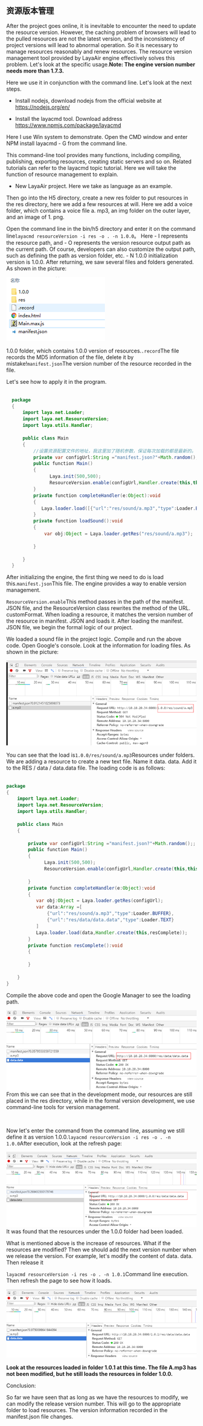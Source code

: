 ## 资源版本管理

After the project goes online, it is inevitable to encounter the need to update the resource version. However, the caching problem of browsers will lead to the pulled resources are not the latest version, and the inconsistency of project versions will lead to abnormal operation. So it is necessary to manage resources reasonably and renew resources. The resource version management tool provided by LayaAir engine effectively solves this problem. Let's look at the specific usage.**Note: The engine version number needs more than 1.7.3.**

Here we use it in conjunction with the command line. Let's look at the next steps.

- Install nodejs, download nodejs from the official website at https://nodejs.org/en/

- Install the layacmd tool. Download address https://www.npmjs.com/package/layacmd

Here I use Win system to demonstrate. Open the CMD window and enter NPM install layacmd - G from the command line.

This command-line tool provides many functions, including compiling, publishing, exporting resources, creating static servers and so on. Related tutorials can refer to the layacmd topic tutorial. Here we will take the function of resource management to explain.

- New LayaAir project. Here we take as language as an example.

Then go into the H5 directory, create a new res folder to put resources in the res directory, here we add a few resources at will. Here we add a voice folder, which contains a voice file a. mp3, an img folder on the outer layer, and an image of 1. png.

Open the command line in the bin/h5 directory and enter it on the command line`layacmd resourceVersion -i res -o . -n 1.0.0`。 Here - I represents the resource path, and - O represents the version resource output path as the current path. Of course, developers can also customize the output path, such as defining the path as version folder, etc. - N 1.0.0 initialization version is 1.0.0. After returning, we saw several files and folders generated. As shown in the picture:



  ![1](img/1.png)

1.0.0 folder, which contains 1.0.0 version of resources.`.record`The file records the MD5 information of the file, delete it by mistake!`manifest.json`The version number of the resource recorded in the file.

Let's see how to apply it in the program.



  
```java

  package
  {
      import laya.net.Loader;
      import laya.net.ResourceVersion;
      import laya.utils.Handler;
      
      public class Main
      {
          //设置资源配置文件的地址，我这里加了随机参数，保证每次加载的都是最新的。
          private var configUrl:String ="manifest.json?"+Math.random();
          public function Main()
          {
                Laya.init(500,500);
                ResourceVersion.enable(configUrl,Handler.create(this,this.completeHandler));
          }
          private function completeHandler(e:Object):void
          {
             Laya.loader.load([{"url":"res/sound/a.mp3","type":Loader.BUFFER}],Handler.create(this,loadSound));
          }
          private function loadSound():void
          {
              var obj:Object = Laya.loader.getRes("res/sound/a.mp3");
              
          }
          
      }
  }
  ```


After initializing the engine, the first thing we need to do is load this.`manifest.json`This file. The engine provides a way to enable version management.

`ResourceVersion.enable`This method passes in the path of the manifest. JSON file, and the ResourceVersion class rewrites the method of the URL. customFormat. When loading a resource, it matches the version number of the resource in manifest. JSON and loads it. After loading the manifest. JSON file, we begin the formal logic of our project.

We loaded a sound file in the project logic. Compile and run the above code. Open Google's console. Look at the information for loading files. As shown in the picture:

![2](img/2.png)

You can see that the load is`1.0.0/res/sound/a.mp3`Resources under folders. We are adding a resource to create a new text file. Name it data. data. Add it to the RES / data / data.data file. The loading code is as follows:


```java

package
{
    import laya.net.Loader;
    import laya.net.ResourceVersion;
    import laya.utils.Handler;
    
    public class Main
    {
        
        private var configUrl:String ="manifest.json?"+Math.random();;
        public function Main()
        {
              Laya.init(500,500);
              ResourceVersion.enable(configUrl,Handler.create(this,this.completeHandler));
              
        }
        private function completeHandler(e:Object):void
        {
           var obj:Object = Laya.loader.getRes(configUrl);
           var data:Array =[
               {"url":"res/sound/a.mp3","type":Loader.BUFFER},
               {"url":"res/data/data.data","type":Loader.TEXT}
           ]
           Laya.loader.load(data,Handler.create(this,resComplete));
        }
        private function resComplete():void
        {
            
        }
        
    }
}
```




Compile the above code and open the Google Manager to see the loading path.

![3](img/3.png)
From this we can see that in the development mode, our resources are still placed in the res directory, while in the formal version development, we use command-line tools for version management.

​

Now let's enter the command from the command line, assuming we still define it as version 1.0.0.`layacmd resourceVersion -i res -o . -n 1.0.0`After execution, look at the refresh page:

![4](img/4.png)
It was found that the resources under the 1.0.0 folder had been loaded.

What is mentioned above is the increase of resources. What if the resources are modified? Then we should add the next version number when we release the version. For example, let's modify the content of data. data. Then release it

`layacmd resourceVersion -i res -o . -n 1.0.1`Command line execution. Then refresh the page to see how it loads.

![5](img/5.png)

​**Look at the resources loaded in folder 1.0.1 at this time. The file A.mp3 has not been modified, but he still loads the resources in folder 1.0.0.**

Conclusion:

So far we have seen that as long as we have the resources to modify, we can modify the release version number. This will go to the appropriate folder to load resources. The version information recorded in the manifest.json file changes.